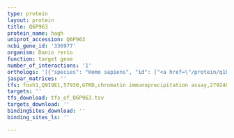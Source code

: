 ```yaml
---
type: protein
layout: protein
title: Q6P963
protein_name: hagh
uniprot_accession: Q6P963
ncbi_gene_id: '336977'
organism: Danio rerio
function: target gene
number_of_interactions: '1'
orthologs: '[{"species": "Homo sapiens", "id": ["<a href=\"/protein/q16775\">Q16775</a>"]}, {"species": "Mus musculus", "id": ["<a href=\"/protein/g5e8t9\">G5E8T9</a>"]}, {"species": "Rattus norvegicus", "id": ["<a href=\"/protein/f1lqi1\">F1LQI1</a>"]}, {"species": "Drosophila melanogaster", "id": ["Q9I7P8"]}, {"species": "Caenorhabditis elegans", "id": ["<a href=\"/protein/q9xxj1\">Q9XXJ1</a>"]}, {"species": "Saccharomyces cerevisiae", "id": ["<a href=\"/protein/q05584\">Q05584</a>", "<a href=\"/protein/q12320\">Q12320</a>"]}]'
jaspar_matrices: ''
tfs: foxh1,Q9I9E1,57930,GTRD,chromatin immunoprecipitation assay,27924024%5Buid%5D,No
targets: ''
tfs_download: tfs_of_Q6P963.tsv
targets_download: ''
bindingSites_download: ''
binding_sites_ls: ''

---
```


